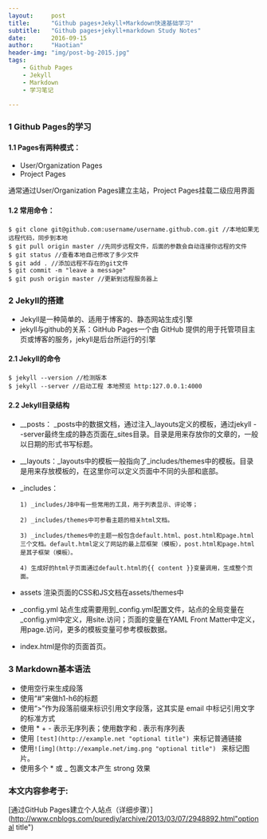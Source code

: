 ```yaml
---
layout:     post
title:      "Github pages+Jekyll+Markdown快速基础学习"
subtitle:   "Github pages+jekyll+markdown Study Notes"
date:       2016-09-15
author:     "Haotian"
header-img: "img/post-bg-2015.jpg"
tags:
    - Github Pages
    - Jekyll
    - Markdown
    - 学习笔记
  
---
```


### 1 Github Pages的学习

#### 1.1 Pages有两种模式：

* User/Organization Pages
*  Project Pages

通常通过User/Organization Pages建立主站，Project Pages挂载二级应用界面

#### 1.2 常用命令：

```shell
$ git clone git@github.com:username/username.github.com.git //本地如果无远程代码，同步到本地
$ git pull origin master //先同步远程文件，后面的参数会自动连接你远程的文件
$ git status //查看本地自己修改了多少文件
$ git add . //添加远程不存在的git文件
$ git commit -m "leave a message"
$ git push origin master //更新到远程服务器上

```

### 2 Jekyll的搭建

* Jekyll是一种简单的、适用于博客的、静态网站生成引擎
* jekyll与github的关系：GitHub Pages一个由 GitHub 提供的用于托管项目主页或博客的服务，jekyll是后台所运行的引擎

#### 2.1 Jekyll的命令

```shell
$ jekyll --version //检测版本
$ jekyll --server //启动工程 本地预览 http:127.0.0.1:4000
```

#### 2.2 Jekyll目录结构

* __posts： _posts中的数据文档，通过注入_layouts定义的模板，通过jekyll --server最终生成的静态页面在_sites目录。目录是用来存放你的文章的，一般以日期的形式书写标题。

* __layouts：_layouts中的模板一般指向了_includes/themes中的模板。目录是用来存放模板的，在这里你可以定义页面中不同的头部和底部。

* _includes：

  ```
  1) _includes/JB中有一些常用的工具，用于列表显示、评论等；

  2) _includes/themes中可参看主题的相关html文档。

  3) _includes/themes中的主题一般包含default.html、post.html和page.html三个文档。default.html定义了网站的最上层框架（模板），post.html和page.html是其子框架（模板）。

  4) 生成好的html子页面通过default.html的{{ content }}变量调用，生成整个页面。
  ```

* assets 渲染页面的CSS和JS文档在assets/themes中

*  _config.yml 站点生成需要用到_config.yml配置文件，站点的全局变量在_config.yml中定义，用site.访问；页面的变量在YAML Front Matter中定义，用page.访问，更多的模板变量可参考模板数据。

*  index.html是你的页面首页。

### 3 Markdown基本语法

* 使用空行来生成段落
* 使用“#”来做h1-h6的标题
* 使用“>”作为段落前缀来标识引用文字段落，这其实是 email 中标记引用文字的标准方式
* 使用 * + - 表示无序列表；使用数字和 . 表示有序列表
* 使用 ```[test](http://example.net "optional title") ```来标记普通链接
* 使用```![img](http://example.net/img.png "optional title") ``` 来标记图片。
* 使用多个 * 或 _ 包裹文本产生 strong 效果



#### 

### 本文内容参考于:

[通过GitHub Pages建立个人站点（详细步骤）](http://www.cnblogs.com/purediy/archive/2013/03/07/2948892.html"optional title")









